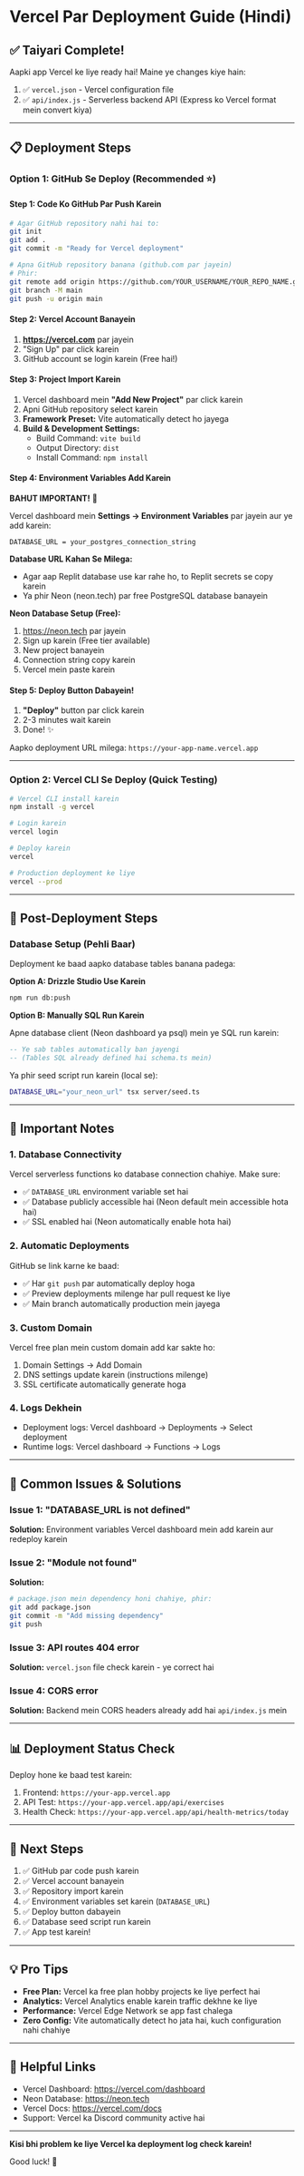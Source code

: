 # Vercel Par Deployment Guide (Hindi)

## ✅ Taiyari Complete!

Aapki app Vercel ke liye ready hai! Maine ye changes kiye hain:

1. ✅ `vercel.json` - Vercel configuration file
2. ✅ `api/index.js` - Serverless backend API (Express ko Vercel format mein convert kiya)

---

## 📋 Deployment Steps

### **Option 1: GitHub Se Deploy (Recommended ⭐)**

#### Step 1: Code Ko GitHub Par Push Karein

```bash
# Agar GitHub repository nahi hai to:
git init
git add .
git commit -m "Ready for Vercel deployment"

# Apna GitHub repository banana (github.com par jayein)
# Phir:
git remote add origin https://github.com/YOUR_USERNAME/YOUR_REPO_NAME.git
git branch -M main
git push -u origin main
```

#### Step 2: Vercel Account Banayein

1. **https://vercel.com** par jayein
2. "Sign Up" par click karein
3. GitHub account se login karein (Free hai!)

#### Step 3: Project Import Karein

1. Vercel dashboard mein **"Add New Project"** par click karein
2. Apni GitHub repository select karein
3. **Framework Preset:** Vite automatically detect ho jayega
4. **Build & Development Settings:**
   - Build Command: `vite build`
   - Output Directory: `dist`
   - Install Command: `npm install`

#### Step 4: Environment Variables Add Karein

**BAHUT IMPORTANT!** 🚨

Vercel dashboard mein **Settings → Environment Variables** par jayein aur ye add karein:

```
DATABASE_URL = your_postgres_connection_string
```

**Database URL Kahan Se Milega:**
- Agar aap Replit database use kar rahe ho, to Replit secrets se copy karein
- Ya phir Neon (neon.tech) par free PostgreSQL database banayein

**Neon Database Setup (Free):**
1. https://neon.tech par jayein
2. Sign up karein (Free tier available)
3. New project banayein
4. Connection string copy karein
5. Vercel mein paste karein

#### Step 5: Deploy Button Dabayein!

1. **"Deploy"** button par click karein
2. 2-3 minutes wait karein
3. Done! ✨

Aapko deployment URL milega: `https://your-app-name.vercel.app`

---

### **Option 2: Vercel CLI Se Deploy (Quick Testing)**

```bash
# Vercel CLI install karein
npm install -g vercel

# Login karein
vercel login

# Deploy karein
vercel

# Production deployment ke liye
vercel --prod
```

---

## 🔧 Post-Deployment Steps

### Database Setup (Pehli Baar)

Deployment ke baad aapko database tables banana padega:

**Option A: Drizzle Studio Use Karein**
```bash
npm run db:push
```

**Option B: Manually SQL Run Karein**

Apne database client (Neon dashboard ya psql) mein ye SQL run karein:

```sql
-- Ye sab tables automatically ban jayengi
-- (Tables SQL already defined hai schema.ts mein)
```

Ya phir seed script run karein (local se):
```bash
DATABASE_URL="your_neon_url" tsx server/seed.ts
```

---

## 🎯 Important Notes

### 1. **Database Connectivity**

Vercel serverless functions ko database connection chahiye. Make sure:
- ✅ `DATABASE_URL` environment variable set hai
- ✅ Database publicly accessible hai (Neon default mein accessible hota hai)
- ✅ SSL enabled hai (Neon automatically enable hota hai)

### 2. **Automatic Deployments**

GitHub se link karne ke baad:
- ✅ Har `git push` par automatically deploy hoga
- ✅ Preview deployments milenge har pull request ke liye
- ✅ Main branch automatically production mein jayega

### 3. **Custom Domain**

Vercel free plan mein custom domain add kar sakte ho:
1. Domain Settings → Add Domain
2. DNS settings update karein (instructions milenge)
3. SSL certificate automatically generate hoga

### 4. **Logs Dekhein**

- Deployment logs: Vercel dashboard → Deployments → Select deployment
- Runtime logs: Vercel dashboard → Functions → Logs

---

## 🐛 Common Issues & Solutions

### Issue 1: "DATABASE_URL is not defined"
**Solution:** Environment variables Vercel dashboard mein add karein aur redeploy karein

### Issue 2: "Module not found"
**Solution:** 
```bash
# package.json mein dependency honi chahiye, phir:
git add package.json
git commit -m "Add missing dependency"
git push
```

### Issue 3: API routes 404 error
**Solution:** `vercel.json` file check karein - ye correct hai

### Issue 4: CORS error
**Solution:** Backend mein CORS headers already add hai `api/index.js` mein

---

## 📊 Deployment Status Check

Deploy hone ke baad test karein:

1. Frontend: `https://your-app.vercel.app`
2. API Test: `https://your-app.vercel.app/api/exercises`
3. Health Check: `https://your-app.vercel.app/api/health-metrics/today`

---

## 🚀 Next Steps

1. ✅ GitHub par code push karein
2. ✅ Vercel account banayein
3. ✅ Repository import karein
4. ✅ Environment variables set karein (`DATABASE_URL`)
5. ✅ Deploy button dabayein
6. ✅ Database seed script run karein
7. ✅ App test karein!

---

## 💡 Pro Tips

- **Free Plan:** Vercel ka free plan hobby projects ke liye perfect hai
- **Analytics:** Vercel Analytics enable karein traffic dekhne ke liye
- **Performance:** Vercel Edge Network se app fast chalega
- **Zero Config:** Vite automatically detect ho jata hai, kuch configuration nahi chahiye

---

## 🔗 Helpful Links

- Vercel Dashboard: https://vercel.com/dashboard
- Neon Database: https://neon.tech
- Vercel Docs: https://vercel.com/docs
- Support: Vercel ka Discord community active hai

---

**Kisi bhi problem ke liye Vercel ka deployment log check karein!**

Good luck! 🎉
